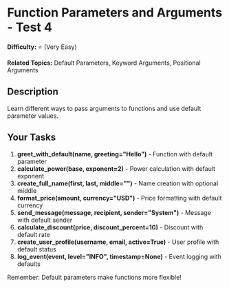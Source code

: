 # Function Parameters and Arguments - Test 4

**Difficulty:** ⭐ (Very Easy)

**Related Topics:** Default Parameters, Keyword Arguments, Positional Arguments

## Description

Learn different ways to pass arguments to functions and use default parameter values.

## Your Tasks

1. **greet_with_default(name, greeting="Hello")** - Function with default parameter
2. **calculate_power(base, exponent=2)** - Power calculation with default exponent
3. **create_full_name(first, last, middle="")** - Name creation with optional middle
4. **format_price(amount, currency="USD")** - Price formatting with default currency
5. **send_message(message, recipient, sender="System")** - Message with default sender
6. **calculate_discount(price, discount_percent=10)** - Discount with default rate
7. **create_user_profile(username, email, active=True)** - User profile with default status
8. **log_event(event, level="INFO", timestamp=None)** - Event logging with defaults

Remember: Default parameters make functions more flexible!
